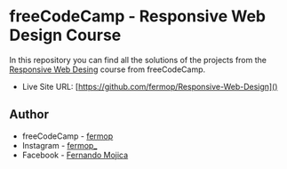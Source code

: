 # freeCodeCamp - Responsive Web Design Course

In this repository you can find all the solutions of the projects from the [Responsive Web Desing](https://www.freecodecamp.org/learn/2022/responsive-web-design/) course from freeCodeCamp.

- Live Site URL: [https://github.com/fermop/Responsive-Web-Design]()

## Author
- freeCodeCamp - [fermop](https://www.freecodecamp.org/fermop)
- Instagram - [fermop_](https://www.instagram.com/fermop_/)
- Facebook - [Fernando Mojica](https://www.facebook.com/fernando.mojica.758737/)